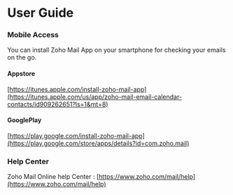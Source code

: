 # User Guide

### Mobile Access

You can install Zoho Mail App on your smartphone for checking your emails on the go.

#### Appstore

[https://itunes.apple.com/install-zoho-mail-app](https://itunes.apple.com/us/app/zoho-mail-email-calendar-contacts/id909262651?ls=1&mt=8)

#### GooglePlay

[https://play.google.com/install-zoho-mail-app](https://play.google.com/store/apps/details?id=com.zoho.mail)

### Help Center
Zoho Mail Online help Center : 
[https://www.zoho.com/mail/help](https://www.zoho.com/mail/help)
